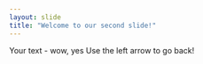 ```yaml
---
layout: slide
title: "Welcome to our second slide!"
---
```

Your text - wow, yes
Use the left arrow to go back!
